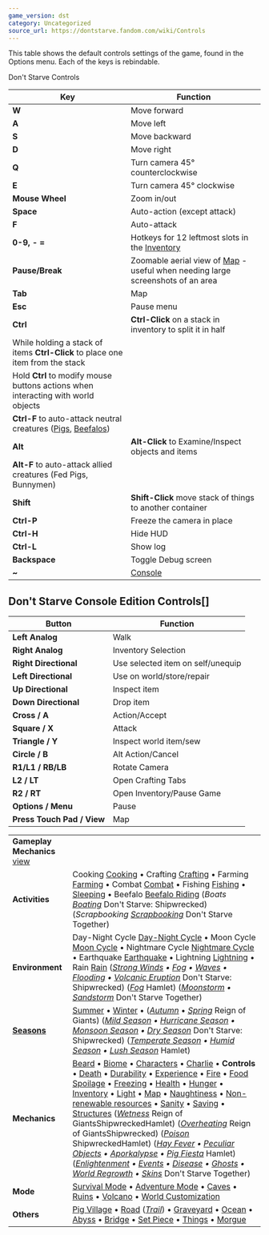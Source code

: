 ```yaml
---
game_version: dst
category: Uncategorized
source_url: https://dontstarve.fandom.com/wiki/Controls
---
```


This table shows the default controls settings of the game, found in the Options menu. Each of the keys is rebindable.

Don't Starve Controls

| Key | Function |
| --- | --- |
| **W** | Move forward |
| **A** | Move left |
| **S** | Move backward |
| **D** | Move right |
| **Q** | Turn camera 45° counterclockwise |
| **E** | Turn camera 45° clockwise |
| **Mouse Wheel** | Zoom in/out |
| **Space** | Auto-action (except attack) |
| **F** | Auto-attack |
| **0-9, - =** | Hotkeys for 12 leftmost slots in the [Inventory](/wiki/Inventory "Inventory") |
| **Pause/Break** | Zoomable aerial view of [Map](/wiki/Map "Map") - useful when needing large screenshots of an area |
| **Tab** | Map |
| **Esc** | Pause menu |
| **Ctrl** | **Ctrl-Click** on a stack in inventory to split it in half |
| While holding a stack of items **Ctrl-Click** to place one item from the stack |
| Hold **Ctrl** to modify mouse buttons actions when interacting with world objects |
| **Ctrl-F** to auto-attack neutral creatures ([Pigs](/wiki/Pig "Pig"), [Beefalos](/wiki/Beefalo "Beefalo")) |
| **Alt** | **Alt-Click** to Examine/Inspect objects and items |
| **Alt-F** to auto-attack allied creatures (Fed Pigs, Bunnymen) |
| **Shift** | **Shift-Click** move stack of things to another container |
| **Ctrl-P** | Freeze the camera in place |
| **Ctrl-H** | Hide HUD |
| **Ctrl-L** | Show log |
| **Backspace** | Toggle Debug screen |
| **~** | [Console](/wiki/Console "Console") |

## Don't Starve Console Edition Controls[]

| Button | Function |
| --- | --- |
| **Left Analog** | Walk |
| **Right Analog** | Inventory Selection |
| **Right Directional** | Use selected item on self/unequip |
| **Left Directional** | Use on world/store/repair |
| **Up Directional** | Inspect item |
| **Down Directional** | Drop item |
| **Cross / A** | Action/Accept |
| **Square / X** | Attack |
| **Triangle / Y** | Inspect world item/sew |
| **Circle / B** | Alt Action/Cancel |
| **R1/L1 / RB/LB** | Rotate Camera |
| **L2 / LT** | Open Crafting Tabs |
| **R2 / RT** | Open Inventory/Pause Game |
| **Options / Menu** | Pause |
| **Press Touch Pad / View** | Map |

|  |  |
| --- | --- |
| **Gameplay Mechanics** [view](/wiki/Template:Gameplay "Template:Gameplay") | |
| **Activities** | Cooking [Cooking](/wiki/Cooking "Cooking") • Crafting [Crafting](/wiki/Crafting "Crafting") • Farming [Farming](/wiki/Farming "Farming") • Combat [Combat](/wiki/Combat "Combat") • Fishing [Fishing](/wiki/Fishing "Fishing") • [Sleeping](/wiki/Sleeping "Sleeping") • Beefalo [Beefalo Riding](/wiki/Beefalo "Beefalo")  (*Boats [Boating](/wiki/Boats "Boats")* Don't Starve: Shipwrecked) (*Scrapbooking [Scrapbooking](/wiki/Scrapbooking "Scrapbooking")* Don't Starve Together) |
| **Environment** | Day-Night Cycle [Day-Night Cycle](/wiki/Day-Night_Cycle "Day-Night Cycle") • Moon Cycle [Moon Cycle](/wiki/Moon_Cycle "Moon Cycle") • Nightmare Cycle [Nightmare Cycle](/wiki/Nightmare_Cycle "Nightmare Cycle") • Earthquake [Earthquake](/wiki/Earthquake "Earthquake") • Lightning [Lightning](/wiki/Lightning "Lightning") • Rain [Rain](/wiki/Rain "Rain")  (*[Strong Winds](/wiki/Strong_Winds "Strong Winds") • [Fog](/wiki/Fog "Fog") • [Waves](/wiki/Waves "Waves") • [Flooding](/wiki/Flooding "Flooding") • [Volcanic Eruption](/wiki/Volcano/Object#Eruptions "Volcano/Object")* Don't Starve: Shipwrecked) (*[Fog](/wiki/Fog#Hamlet "Fog")* Hamlet) (*[Moonstorm](/wiki/Moonstorm "Moonstorm") • [Sandstorm](/wiki/Sandstorm "Sandstorm")* Don't Starve Together) |
| **[Seasons](/wiki/Seasons "Seasons")** | [Summer](/wiki/Seasons/Summer "Seasons/Summer") • [Winter](/wiki/Seasons/Winter "Seasons/Winter") • (*[Autumn](/wiki/Seasons/Autumn "Seasons/Autumn")* • *[Spring](/wiki/Seasons/Spring "Seasons/Spring")* Reign of Giants)  (*[Mild Season](/wiki/Seasons/Mild "Seasons/Mild") • [Hurricane Season](/wiki/Seasons/Hurricane "Seasons/Hurricane") • [Monsoon Season](/wiki/Seasons/Monsoon "Seasons/Monsoon") • [Dry Season](/wiki/Seasons/Dry "Seasons/Dry")* Don't Starve: Shipwrecked) (*[Temperate Season](/wiki/Seasons/Temperate "Seasons/Temperate") • [Humid Season](/wiki/Seasons/Humid "Seasons/Humid") • [Lush Season](/wiki/Seasons/Lush "Seasons/Lush")* Hamlet) |
| **Mechanics** | [Beard](/wiki/Beard "Beard") • [Biome](/wiki/Biome "Biome") • [Characters](/wiki/Characters "Characters") • [Charlie](/wiki/Charlie_(Night_Monster) "Charlie (Night Monster)") • **Controls** • [Death](/wiki/Death "Death") • [Durability](/wiki/Durability "Durability") • [Experience](/wiki/Experience "Experience") • [Fire](/wiki/Fire "Fire") • [Food Spoilage](/wiki/Food#Food_Spoilage "Food") • [Freezing](/wiki/Freezing "Freezing") • [Health](/wiki/Health "Health") • [Hunger](/wiki/Hunger "Hunger") • [Inventory](/wiki/Inventory "Inventory") • [Light](/wiki/Light "Light") • [Map](/wiki/Map "Map") • [Naughtiness](/wiki/Krampus#Naughtiness "Krampus") • [Non-renewable resources](/wiki/Non-renewable_resources "Non-renewable resources") • [Sanity](/wiki/Sanity "Sanity") • [Saving](/wiki/Saving "Saving") • [Structures](/wiki/Structures "Structures")  (*[Wetness](/wiki/Wetness "Wetness")* Reign of GiantsShipwreckedHamlet) (*[Overheating](/wiki/Overheating "Overheating")* Reign of GiantsShipwrecked) (*[Poison](/wiki/Poison "Poison")* ShipwreckedHamlet) (*[Hay Fever](/wiki/Hay_Fever "Hay Fever") • [Peculiar Objects](/wiki/Peculiar_Objects "Peculiar Objects") • [Aporkalypse](/wiki/Aporkalypse "Aporkalypse") • [Pig Fiesta](/wiki/Pig_Fiesta "Pig Fiesta")* Hamlet) (*[Enlightenment](/wiki/Enlightenment "Enlightenment") • [Events](/wiki/Category:Events "Category:Events") • [Disease](/wiki/Disease "Disease") • [Ghosts](/wiki/Ghost_Characters "Ghost Characters") • [World Regrowth](/wiki/Regrowth "Regrowth") • [Skins](/wiki/Skins "Skins")* Don't Starve Together) |
| **Mode** | [Survival Mode](/wiki/Survival_Mode "Survival Mode") • [Adventure Mode](/wiki/Adventure_Mode "Adventure Mode") • [Caves](/wiki/Caves "Caves") • [Ruins](/wiki/Ruins "Ruins") • [Volcano](/wiki/Volcano "Volcano") • [World Customization](/wiki/World_Customization "World Customization") |
| **Others** | [Pig Village](/wiki/Pig_Village "Pig Village") • [Road](/wiki/Road "Road") (*[Trail](/wiki/Trail "Trail")*) • [Graveyard](/wiki/Graveyard "Graveyard") • [Ocean](/wiki/Ocean "Ocean") • [Abyss](/wiki/Abyss "Abyss") • [Bridge](/wiki/Bridge "Bridge") • [Set Piece](/wiki/Set_Piece "Set Piece") • [Things](/wiki/Things "Things") • [Morgue](/wiki/Morgue "Morgue") |